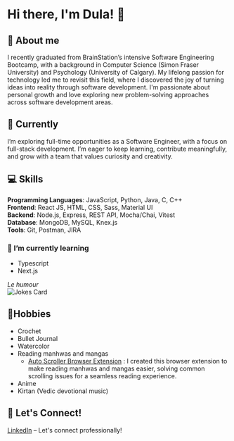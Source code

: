 # Hi there, I'm Dula! 👋

<!--
**dpurkays/dpurkays** is a ✨ _special_ ✨ repository because its `README.md` (this file) appears on your GitHub profile.

Here are some ideas to get you started:

- 🔭 I’m currently working on ...
- 🌱 I’m currently learning ...
- 👯 I’m looking to collaborate on ...
- 🤔 I’m looking for help with ...
- 💬 Ask me about ...
- 📫 How to reach me: ...
- 😄 Pronouns: ...
- ⚡ Fun fact: ...
-->

## 🌱 About me
I recently graduated from BrainStation’s intensive Software Engineering Bootcamp, with a background in Computer Science (Simon Fraser University) and Psychology (University of Calgary). My lifelong passion for technology led me to revisit this field, where I discovered the joy of turning ideas into reality through software development. I'm passionate about personal growth and love exploring new problem-solving approaches across software development areas. 

## 🚀 Currently
I’m exploring full-time opportunities as a Software Engineer, with a focus on full-stack development. I’m eager to keep learning, contribute meaningfully, and grow with a team that values curiosity and creativity.

## 💻 Skills
**Programming Languages**: JavaScript, Python, Java, C, C++\
**Frontend**: React JS, HTML, CSS, Sass, Material UI\
**Backend**: Node.js, Express, REST API, Mocha/Chai, Vitest\
**Database**: MongoDB, MySQL, Knex.js\
**Tools**: Git, Postman, JIRA 

### 🌱 I’m currently learning 
- Typescript
- Next.js

*Le humour*\
![Jokes Card](https://readme-jokes.vercel.app/api?theme=onedark)

## 🎨Hobbies
- Crochet
- Bullet Journal
- Watercolor
- Reading manhwas and mangas
    - [Auto Scroller Browser Extension](https://github.com/dpurkays/auto-scroller) : I created this browser extension to make reading manhwas and mangas easier, solving common scrolling issues for a seamless reading experience.
- Anime
- Kirtan (Vedic devotional music)
  
## 🔗 Let's Connect!
[LinkedIn](https://www.linkedin.com/in/dula-purkaystha/) – Let's connect professionally!

